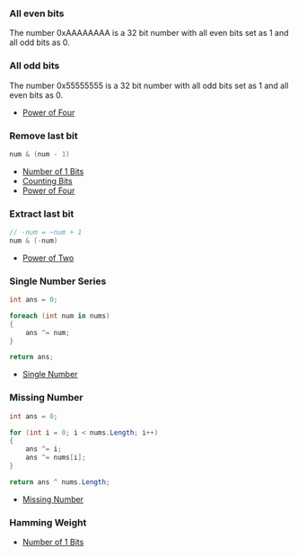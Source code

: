 ### All even bits
The number 0xAAAAAAAA is a 32 bit number with all even bits set as 1 and all odd bits as 0.



### All odd bits
The number 0x55555555 is a 32 bit number with all odd bits set as 1 and all even bits as 0.

- [Power of Four](https://leetcode.com/problems/power-of-four/)


### Remove last bit
```cs
num & (num - 1)
```

- [Number of 1 Bits](https://leetcode.com/problems/number-of-1-bits/)
- [Counting Bits](https://leetcode.com/problems/counting-bits/)
- [Power of Four](https://leetcode.com/problems/power-of-four/)


### Extract last bit
```cs
// -num = ~num + 1
num & (-num)
```

- [Power of Two](https://leetcode.com/problems/power-of-two/)

### Single Number Series
```cs
int ans = 0;

foreach (int num in nums)
{
    ans ^= num;
}

return ans;
```

- [Single Number](https://leetcode.com/problems/single-number/)

### Missing Number
```cs
int ans = 0;

for (int i = 0; i < nums.Length; i++)
{
    ans ^= i;
    ans ^= nums[i];
}

return ans ^ nums.Length;
```

- [Missing Number](https://leetcode.com/problems/missing-number/)

### Hamming Weight

- [Number of 1 Bits](https://leetcode.com/problems/number-of-1-bits/)


